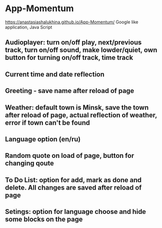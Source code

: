 # App-Momentum
https://anastasiashalukhina.github.io/App-Momentum/
Google like application, Java Script
## Audioplayer: turn on/off play, next/previous track, turn on/off sound, make lowder/quiet, own button for turning on/off track, time track
## Current time and date reflection
## Greeting - save name after reload of page
## Weather: default town is Minsk, save the town after reload of page, actual reflection of weather, error if town can't be found
## Language option (en/ru)
## Random quote on load of page, button for changing qoute
## To Do List: option for add, mark as done and delete. All changes are saved after reload of page
## Setings: option for language choose and hide some blocks on the page
